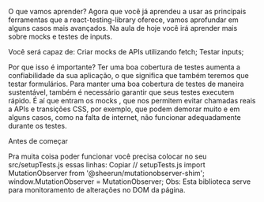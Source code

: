 O que vamos aprender?
Agora que você já aprendeu a usar as principais ferramentas que a react-testing-library oferece, vamos aprofundar em alguns casos mais avançados. Na aula de hoje você irá aprender mais sobre mocks e testes de inputs.

Você será capaz de:
Criar mocks de APIs utilizando fetch;
Testar inputs;

Por que isso é importante?
Ter uma boa cobertura de testes aumenta a confiabilidade da sua aplicação, o que significa que também teremos que testar formulários. Para manter uma boa cobertura de testes de maneira sustentável, também é necessário garantir que seus testes executem rápido. É aí que entram os mocks , que nos permitem evitar chamadas reais a APIs e transições CSS, por exemplo, que podem demorar muito e em alguns casos, como na falta de internet, não funcionar adequadamente durante os testes.

Antes de começar

Pra muita coisa poder funcionar você precisa colocar no seu src/setupTests.js essas linhas:
Copiar
// setupTests.js
import MutationObserver from '@sheerun/mutationobserver-shim';
window.MutationObserver = MutationObserver;
Obs: Esta biblioteca serve para monitoramento de alterações no DOM da página.
